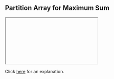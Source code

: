 ##  Partition Array for Maximum Sum 

<iframe></iframe>

Click [here](Explanation.md) for an explanation.

